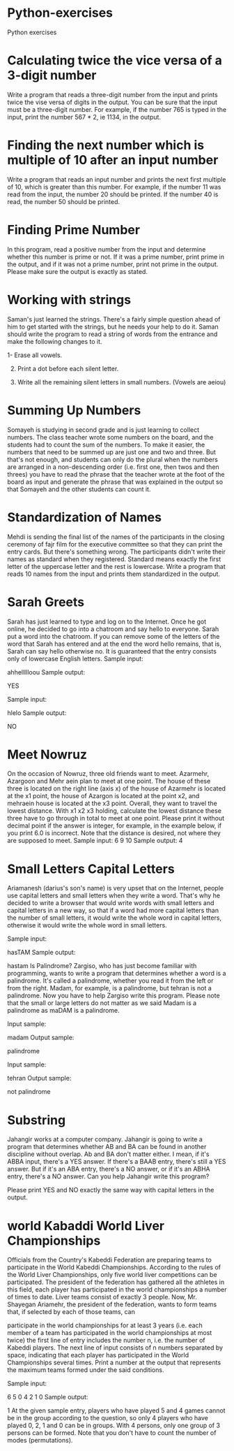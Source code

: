# Python-exercises
Python exercises
# Calculating twice the vice versa of a 3-digit number
Write a program that reads a three-digit number from the input and prints twice the vise versa of digits in the output. You can be sure that the input must be a three-digit number. For example, if the number 765 is typed in the input, print the number 567 * 2, ie 1134, in the output.
# Finding the next number which is multiple of 10 after an input number 
Write a program that reads an input number and prints the next first multiple of 10, which is greater than this number. For example, if the number 11 was read from the input, the number 20 should be printed. If the number 40 is read, the number 50 should be printed.
# Finding Prime Number
In this program, read a positive number from the input and determine whether this number is prime or not.
If it was a prime number, print prime in the output, and if it was not a prime number, print not prime in the output. Please make sure the output is exactly as stated. 
# Working with strings
Saman's just learned the strings. There's a fairly simple question ahead of him to get started with the strings, but he needs your help to do it. Saman should write the program to read a string of words from the entrance and make the following changes to it.

1- Erase all vowels.

2. Print a dot before each silent letter.

3. Write all the remaining silent letters in small numbers.
(Vowels are aeiou)
# Summing Up Numbers
Somayeh is studying in second grade and is just learning to collect numbers. The class teacher wrote some numbers on the board, and the students had to count the sum of the numbers. To make it easier, the numbers that need to be summed up are just one and two and three. But that's not enough, and students can only do the plural when the numbers are arranged in a non-descending order (i.e. first one, then twos and then threes) you have to read the phrase that the teacher wrote at the foot of the board as input and generate the phrase that was explained in the output so that Somayeh and the other students can count it.
#  Standardization of Names
Mehdi is sending the final list of the names of the participants in the closing ceremony of fajr film for the executive committee so that they can print the entry cards. But there's something wrong. The participants didn't write their names as standard when they registered. Standard means exactly the first letter of the uppercase letter and the rest is lowercase. Write a program that reads 10 names from the input and prints them standardized in the output.
# Sarah Greets
Sarah has just learned to type and log on to the Internet. Once he got online, he decided to go into a chatroom and say hello to everyone. Sarah put a word into the chatroom. If you can remove some of the letters of the word that Sarah has entered and at the end the word hello remains, that is, Sarah can say hello otherwise no.
It is guaranteed that the entry consists only of lowercase English letters.
Sample input:

ahhellllloou
Sample output:

YES
 
Sample input:

hlelo
Sample output:

NO
 
# Meet Nowruz
On the occasion of Nowruz, three old friends want to meet. Azarmehr, Azargoon and Mehr aein plan to meet at one point. The house of these three is located on the right line (axis x) of the house of Azarmehr is located at the x1 point, the house of Azargon is located at the point x2, and mehraein house is located at the x3 point. Overall, they want to travel the lowest distance. With x1 x2 x3 holding, calculate the lowest distance these three have to go through in total to meet at one point. Please print it without decimal point if the answer is integer, for example, in the example below, if you print 6.0 is incorrect.
Note that the distance is desired, not where they are supposed to meet.
Sample input:
6 9 10
Sample output:
4
# Small Letters Capital Letters
Ariamanesh (darius's son's name) is very upset that on the Internet, people use capital letters and small letters when they write a word. That's why he decided to write a browser that would write words with small letters and capital letters in a new way, so that if a word had more capital letters than the number of small letters, it would write the whole word in capital letters, otherwise it would write the whole word in small letters.


Sample input:

hasTAM
Sample output:

hastam
Is Palindrome?
Zargiso, who has just become familiar with programming, wants to write a program that determines whether a word is a palindrome. It's called a palindrome, whether you read it from the left or from the right. Madam, for example, is a palindrome, but tehran is not a palindrome. Now you have to help Zargiso write this program.
Please note that the small or large letters do not matter as we said Madam is a palindrome as maDAM is a palindrome.

Input sample:

madam
Output sample:

palindrome
 

Input sample:

tehran
Output sample:

not palindrome
 # Substring
 Jahangir works at a computer company. Jahangir is going to write a program that determines whether AB and BA can be found in another discipline without overlap. Ab and BA don't matter either. I mean, if it's ABBA input, there's a YES answer. If there's a BAAB entry, there's still a YES answer. But if it's an ABA entry, there's a NO answer, or if it's an ABHA entry, there's a NO answer. Can you help Jahangir write this program?

Please print YES and NO exactly the same way with capital letters in the output.



# world Kabaddi World Liver Championships 

Officials from the Country's Kabeddi Federation are preparing teams to participate in the World Kabeddi Championships. According to the rules of the World Liver Championships, only five world liver competitions can be participated. The president of the federation has gathered all the athletes in this field, each player has participated in the world championships a number of times to date. Liver teams consist of exactly 3 people. Now, Mr. Shayegan Ariamehr, the president of the federation, wants to form teams that, if selected by each of those teams, can

participate in the world championships for at least 3 years (i.e. each member of a team has participated in the world championships at most twice) the first line of entry includes the number n, i.e. the number of Kabeddi players. The next line of input consists of n numbers separated by space, indicating that each player has participated in the World Championships several times. Print a number at the output that represents the maximum teams formed under the said conditions.


Sample input:

6
5 0 4 2 1 0
Sample output:

1
At the given sample entry, players who have played 5 and 4 games cannot be in the group according to the question, so only 4 players who have played 0, 2, 1 and 0 can be in groups. With 4 persons, only one group of 3 persons can be formed. Note that you don't have to count the number of modes (permutations).
